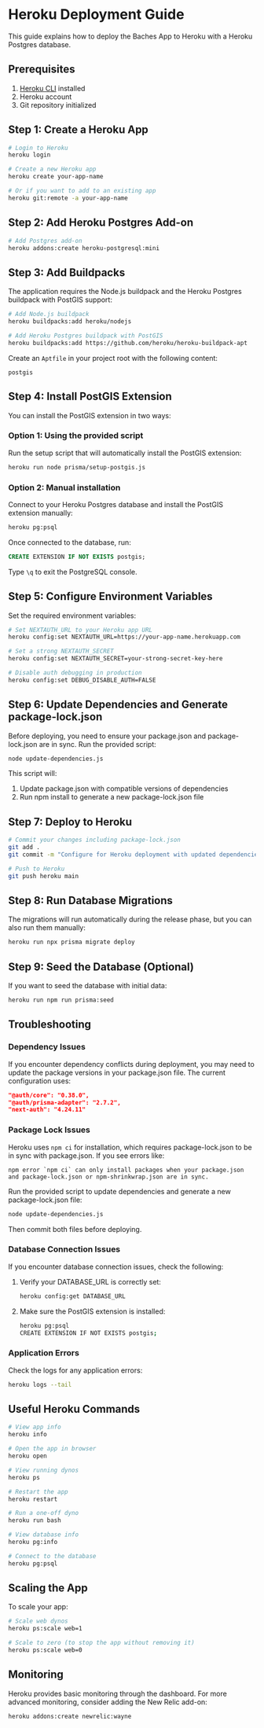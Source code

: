# Heroku Deployment Guide

This guide explains how to deploy the Baches App to Heroku with a Heroku Postgres database.

## Prerequisites

1. [Heroku CLI](https://devcenter.heroku.com/articles/heroku-cli) installed
2. Heroku account
3. Git repository initialized

## Step 1: Create a Heroku App

```bash
# Login to Heroku
heroku login

# Create a new Heroku app
heroku create your-app-name

# Or if you want to add to an existing app
heroku git:remote -a your-app-name
```

## Step 2: Add Heroku Postgres Add-on

```bash
# Add Postgres add-on
heroku addons:create heroku-postgresql:mini
```

## Step 3: Add Buildpacks

The application requires the Node.js buildpack and the Heroku Postgres buildpack with PostGIS support:

```bash
# Add Node.js buildpack
heroku buildpacks:add heroku/nodejs

# Add Heroku Postgres buildpack with PostGIS
heroku buildpacks:add https://github.com/heroku/heroku-buildpack-apt
```

Create an `Aptfile` in your project root with the following content:

```
postgis
```

## Step 4: Install PostGIS Extension

You can install the PostGIS extension in two ways:

### Option 1: Using the provided script

Run the setup script that will automatically install the PostGIS extension:

```bash
heroku run node prisma/setup-postgis.js
```

### Option 2: Manual installation

Connect to your Heroku Postgres database and install the PostGIS extension manually:

```bash
heroku pg:psql
```

Once connected to the database, run:

```sql
CREATE EXTENSION IF NOT EXISTS postgis;
```

Type `\q` to exit the PostgreSQL console.

## Step 5: Configure Environment Variables

Set the required environment variables:

```bash
# Set NEXTAUTH_URL to your Heroku app URL
heroku config:set NEXTAUTH_URL=https://your-app-name.herokuapp.com

# Set a strong NEXTAUTH_SECRET
heroku config:set NEXTAUTH_SECRET=your-strong-secret-key-here

# Disable auth debugging in production
heroku config:set DEBUG_DISABLE_AUTH=FALSE
```

## Step 6: Update Dependencies and Generate package-lock.json

Before deploying, you need to ensure your package.json and package-lock.json are in sync. Run the provided script:

```bash
node update-dependencies.js
```

This script will:

1. Update package.json with compatible versions of dependencies
2. Run npm install to generate a new package-lock.json file

## Step 7: Deploy to Heroku

```bash
# Commit your changes including package-lock.json
git add .
git commit -m "Configure for Heroku deployment with updated dependencies"

# Push to Heroku
git push heroku main
```

## Step 8: Run Database Migrations

The migrations will run automatically during the release phase, but you can also run them manually:

```bash
heroku run npx prisma migrate deploy
```

## Step 9: Seed the Database (Optional)

If you want to seed the database with initial data:

```bash
heroku run npm run prisma:seed
```

## Troubleshooting

### Dependency Issues

If you encounter dependency conflicts during deployment, you may need to update the package versions in your package.json file. The current configuration uses:

```json
"@auth/core": "0.38.0",
"@auth/prisma-adapter": "2.7.2",
"next-auth": "4.24.11"
```

### Package Lock Issues

Heroku uses `npm ci` for installation, which requires package-lock.json to be in sync with package.json. If you see errors like:

```
npm error `npm ci` can only install packages when your package.json and package-lock.json or npm-shrinkwrap.json are in sync.
```

Run the provided script to update dependencies and generate a new package-lock.json file:

```bash
node update-dependencies.js
```

Then commit both files before deploying.

### Database Connection Issues

If you encounter database connection issues, check the following:

1. Verify your DATABASE_URL is correctly set:

   ```bash
   heroku config:get DATABASE_URL
   ```

2. Make sure the PostGIS extension is installed:
   ```bash
   heroku pg:psql
   CREATE EXTENSION IF NOT EXISTS postgis;
   ```

### Application Errors

Check the logs for any application errors:

```bash
heroku logs --tail
```

## Useful Heroku Commands

```bash
# View app info
heroku info

# Open the app in browser
heroku open

# View running dynos
heroku ps

# Restart the app
heroku restart

# Run a one-off dyno
heroku run bash

# View database info
heroku pg:info

# Connect to the database
heroku pg:psql
```

## Scaling the App

To scale your app:

```bash
# Scale web dynos
heroku ps:scale web=1

# Scale to zero (to stop the app without removing it)
heroku ps:scale web=0
```

## Monitoring

Heroku provides basic monitoring through the dashboard. For more advanced monitoring, consider adding the New Relic add-on:

```bash
heroku addons:create newrelic:wayne
```
